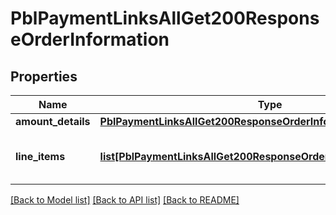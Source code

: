 # PblPaymentLinksAllGet200ResponseOrderInformation

## Properties
Name | Type | Description | Notes
------------ | ------------- | ------------- | -------------
**amount_details** | [**PblPaymentLinksAllGet200ResponseOrderInformationAmountDetails**](PblPaymentLinksAllGet200ResponseOrderInformationAmountDetails.md) |  | [optional] 
**line_items** | [**list[PblPaymentLinksAllGet200ResponseOrderInformationLineItems]**](PblPaymentLinksAllGet200ResponseOrderInformationLineItems.md) | List of the line items from the order. | [optional] 

[[Back to Model list]](../README.md#documentation-for-models) [[Back to API list]](../README.md#documentation-for-api-endpoints) [[Back to README]](../README.md)


